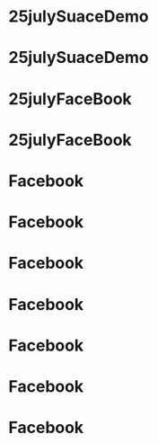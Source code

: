 # 25julySuaceDemo
# 25julySuaceDemo
# 25julyFaceBook
# 25julyFaceBook
# Facebook
# Facebook
# Facebook
# Facebook
# Facebook
# Facebook
# Facebook
